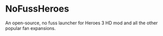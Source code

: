 # NoFussHeroes
An open-source, no fuss launcher for Heroes 3 HD mod and all the other popular fan expansions.
